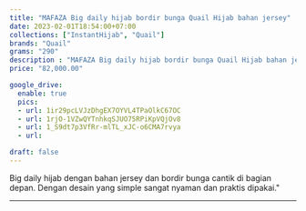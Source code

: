 ```yaml
---
title: "MAFAZA Big daily hijab bordir bunga Quail Hijab bahan jersey"
date: 2023-02-01T18:54:00+07:00
collections: ["InstantHijab", "Quail"]
brands: "Quail"
grams: "290"
description : "MAFAZA Big daily hijab bordir bunga Quail Hijab bahan jersey"
price: "82,000.00"

google_drive:
  enable: true
  pics:
  - url: 1ir29pcLVJzDhgEX7OYVL4TPaOlkC67OC
  - url: 1rjO-1VZwQYTnhkqSJUO75RPiKpVQjOv8
  - url: 1_S9dt7p3VfRr-mlTL_xJC-o6CMA7rvya
  - url: 

draft: false
---
```


Big daily hijab dengan bahan jersey dan bordir bunga cantik di bagian depan. Dengan desain yang simple sangat nyaman dan praktis dipakai."

----------    
 
